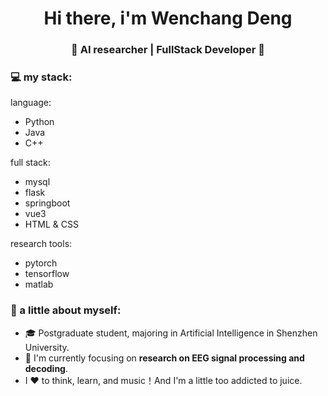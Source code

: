 <h1 align="center"> Hi there, i'm Wenchang Deng  </h1>
<h3 align="center">🚀 AI researcher | FullStack Developer 🚀</h3>

### 💻 my stack:
language:
- Python
- Java
- C++

full stack:
- mysql
- flask
- springboot
- vue3
- HTML & CSS

research tools:
- pytorch
- tensorflow
- matlab

### 👧 a little about myself:

- 🎓 Postgraduate student, majoring in Artificial Intelligence in Shenzhen University.
- 👀 I'm currently focusing on **research on EEG signal processing and decoding**.
- I ❤️ to think, learn, and music！And I'm a little too addicted to juice.
 
